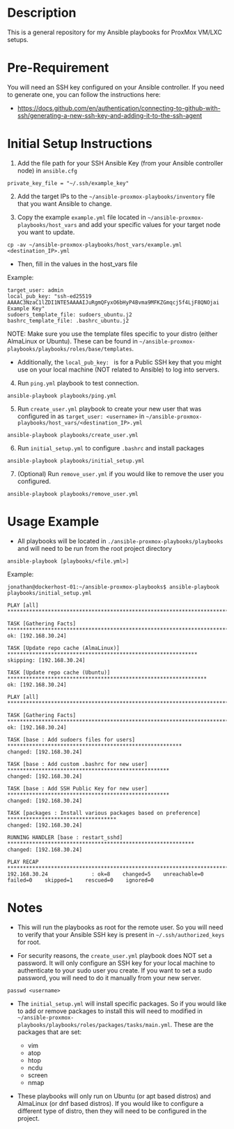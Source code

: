 # Description
This is a general repository for my Ansible playbooks for ProxMox VM/LXC setups.

# Pre-Requirement
You will need an SSH key configured on your Ansible controller. If you need to generate one, you can follow the instructions here:

- https://docs.github.com/en/authentication/connecting-to-github-with-ssh/generating-a-new-ssh-key-and-adding-it-to-the-ssh-agent

# Initial Setup Instructions
1. Add the file path for your SSH Ansible Key (from your Ansible controller node) in `ansible.cfg`

```
private_key_file = "~/.ssh/example_key"
```

2. Add the target IPs to the `~/ansible-proxmox-playbooks/inventory` file that you want Ansible to change.

3. Copy the example `example.yml` file located in `~/ansible-proxmox-playbooks/host_vars` and add your specific values for your target node you want to update.

```
cp -av ~/ansible-proxmox-playbooks/host_vars/example.yml <destination_IP>.yml
```

- Then, fill in the values in the host_vars file

Example:

```
target_user: admin
local_pub_key: "ssh-ed25519 AAAAC3NzaC1lZDI1NTE5AAAAIJuRgmQFyxO6bHyP4Bvma9MFKZGmqcj5f4LjF8QNOjai Example Key"
sudoers_template_file: sudoers_ubuntu.j2
bashrc_template_file: .bashrc_ubuntu.j2
```

NOTE: Make sure you use the template files specific to your distro (either AlmaLinux or Ubuntu). These can be found in `~/ansible-proxmox-playbooks/playbooks/roles/base/templates`.

- Additionally, the `local_pub_key: ` is for a Public SSH key that you might use on your local machine (NOT related to Ansible) to log into servers.  

4. Run `ping.yml` playbook to test connection.

```
ansible-playbook playbooks/ping.yml
```

5. Run `create_user.yml` playbook to create your new user that was configured in as `target_user: <username>` in `~/ansible-proxmox-playbooks/host_vars/<destination_IP>.yml`

```
ansible-playbook playbooks/create_user.yml
```

6. Run `initial_setup.yml` to configure `.bashrc` and install packages

```
ansible-playbook playbooks/initial_setup.yml
```

7. (Optional) Run `remove_user.yml` if you would like to remove the user you configured.

```
ansible-playbook playbooks/remove_user.yml
```

# Usage Example

- All playbooks will be located in `./ansible-proxmox-playbooks/playbooks` and will need to be run from the root project directory

```
ansible-playbook [playbooks/<file.yml>]
```

Example:

```
jonathan@dockerhost-01:~/ansible-proxmox-playbooks$ ansible-playbook playbooks/initial_setup.yml

PLAY [all] ***************************************************************************************

TASK [Gathering Facts] ***************************************************************************
ok: [192.168.30.24]

TASK [Update repo cache (AlmaLinux)] *************************************************************
skipping: [192.168.30.24]

TASK [Update repo cache (Ubuntu)] ****************************************************************
ok: [192.168.30.24]

PLAY [all] ***************************************************************************************

TASK [Gathering Facts] ***************************************************************************
ok: [192.168.30.24]

TASK [base : Add sudoers files for users] ********************************************************
changed: [192.168.30.24]

TASK [base : Add custom .bashrc for new user] ****************************************************
changed: [192.168.30.24]

TASK [base : Add SSH Public Key for new user] ****************************************************
changed: [192.168.30.24]

TASK [packages : Install various packages based on preference] ***********************************
changed: [192.168.30.24]

RUNNING HANDLER [base : restart_sshd] ************************************************************
changed: [192.168.30.24]

PLAY RECAP ***************************************************************************************
192.168.30.24              : ok=8    changed=5    unreachable=0    failed=0    skipped=1    rescued=0    ignored=0
```

# Notes

- This will run the playbooks as root for the remote user. So you will need to verify that your Ansible SSH key is present in `~/.ssh/authorized_keys` for root. 

- For security reasons, the `create_user.yml` playbook does NOT set a password. It will only configure an SSH key for your local machine to authenticate to your sudo user you create. If you want to set a sudo password, you will need to do it manually from your new server.

```
passwd <username>
```

- The `initial_setup.yml` will install specific packages. So if you would like to add or remove packages to install this will need to modified in `~/ansible-proxmox-playbooks/playbooks/roles/packages/tasks/main.yml`. These are the packages that are set:
    - vim
    - atop
    - htop
    - ncdu
    - screen
    - nmap

- These playbooks will only run on Ubuntu (or apt based distros) and AlmaLinux (or dnf based distros). If you would like to configure a different type of distro, then they will need to be configured in the project.